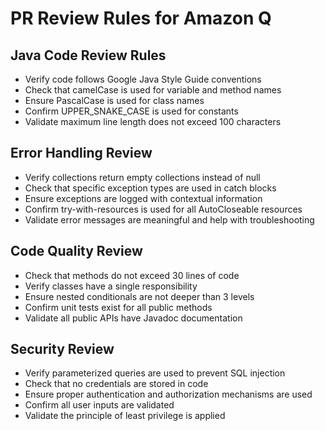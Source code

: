 # PR Review Rules for Amazon Q

## Java Code Review Rules
- Verify code follows Google Java Style Guide conventions
- Check that camelCase is used for variable and method names
- Ensure PascalCase is used for class names
- Confirm UPPER_SNAKE_CASE is used for constants
- Validate maximum line length does not exceed 100 characters

## Error Handling Review
- Verify collections return empty collections instead of null
- Check that specific exception types are used in catch blocks
- Ensure exceptions are logged with contextual information
- Confirm try-with-resources is used for all AutoCloseable resources
- Validate error messages are meaningful and help with troubleshooting

## Code Quality Review
- Check that methods do not exceed 30 lines of code
- Verify classes have a single responsibility
- Ensure nested conditionals are not deeper than 3 levels
- Confirm unit tests exist for all public methods
- Validate all public APIs have Javadoc documentation

## Security Review
- Verify parameterized queries are used to prevent SQL injection
- Check that no credentials are stored in code
- Ensure proper authentication and authorization mechanisms are used
- Confirm all user inputs are validated
- Validate the principle of least privilege is applied